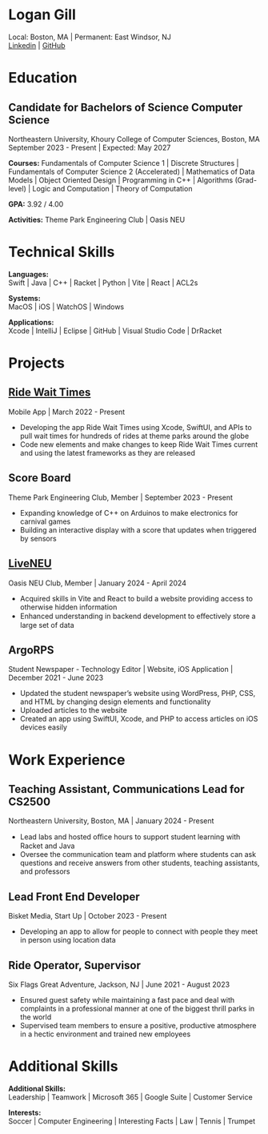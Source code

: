 # Logan Gill
Local: Boston, MA | Permanent: East Windsor, NJ  
[Linkedin](https://www.linkedin.com/in/loganscott74/) | [GitHub](https://github.com/loganscott74/)


# Education
## Candidate for Bachelors of Science Computer Science
Northeastern University, Khoury College of Computer Sciences, Boston, MA  
September 2023 - Present | Expected: May 2027  

**Courses:** Fundamentals of Computer Science 1 | Discrete Structures | Fundamentals of Computer Science 2 (Accelerated) | Mathematics of Data Models | Object Oriented Design | Programming in C++ | Algorithms (Grad-level) | Logic and Computation | Theory of Computation  

**GPA:** 3.92 / 4.00  

**Activities:** Theme Park Engineering Club | Oasis NEU  


# Technical Skills
**Languages:**  
Swift | Java | C++ | Racket | Python | Vite | React | ACL2s  

**Systems:**  
MacOS | iOS | WatchOS | Windows  

**Applications:**  
Xcode | IntelliJ | Eclipse | GitHub | Visual Studio Code | DrRacket  


# Projects
## [Ride Wait Times](https://apps.apple.com/us/app/ride-wait-times-know-the-wait/id1612176693)
Mobile App | March 2022 - Present  
 - Developing the app Ride Wait Times using Xcode, SwiftUI, and APIs to pull wait times for hundreds of rides at theme parks around the globe
 - Code new elements and make changes to keep Ride Wait Times current and using the latest frameworks as they are released  
 
 ## Score Board
Theme Park Engineering Club, Member | September 2023 - Present   
 - Expanding knowledge of C++ on Arduinos to make electronics for carnival games
 - Building an interactive display with a score that updates when triggered by sensors

## [LiveNEU](https://liveneu.netlify.app)
Oasis NEU Club, Member | January 2024 - April 2024  
 - Acquired skills in Vite and React to build a website providing access to otherwise hidden information
 - Enhanced understanding in backend development to eﬀectively store a large set of data

## ArgoRPS
Student Newspaper - Technology Editor | Website, iOS Application | December 2021 - June 2023  
 - Updated the student newspaper’s website using WordPress, PHP, CSS, and HTML by changing design elements and functionality
 - Uploaded articles to the website
 - Created an app using SwiftUI, Xcode, and PHP to access articles on iOS devices easily 


# Work Experience
## Teaching Assistant, Communications Lead for CS2500
Northeastern University, Boston, MA | January 2024 - Present  
 - Lead labs and hosted oﬃce hours to support student learning with Racket and Java
 - Oversee the communication team and platform where students can ask questions and receive answers from other students, teaching assistants, and professors

## Lead Front End Developer
Bisket Media, Start Up | October 2023 - Present  
 - Developing an app to allow for people to connect with people they meet in person using location data

## Ride Operator, Supervisor
Six Flags Great Adventure, Jackson, NJ | June 2021 - August 2023  
 - Ensured guest safety while maintaining a fast pace and deal with complaints in a professional manner at one of the biggest thrill parks in the world
 - Supervised team members to ensure a positive, productive atmosphere in a hectic environment and trained new employees


# Additional Skills
**Additional Skills:**  
Leadership | Teamwork | Microsoft 365 | Google Suite | Customer Service  

**Interests:**  
Soccer | Computer Engineering | Interesting Facts | Law | Tennis | Trumpet  
